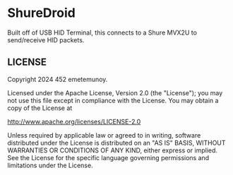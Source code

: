 ShureDroid
==========

Built off of USB HID Terminal, this connects to a Shure MVX2U to send/receive HID packets.

<!-- TODO: play store link -->

<!-- TODO: link apk in releases -->

<!-- TODO: show gradle build steps -->

## LICENSE

Copyright 2024 452 emetemunoy.

Licensed under the Apache License, Version 2.0 (the "License");
you may not use this file except in compliance with the License.
You may obtain a copy of the License at

<http://www.apache.org/licenses/LICENSE-2.0>

Unless required by applicable law or agreed to in writing, software
distributed under the License is distributed on an "AS IS" BASIS,
WITHOUT WARRANTIES OR CONDITIONS OF ANY KIND, either express or implied.
See the License for the specific language governing permissions and
limitations under the License.

